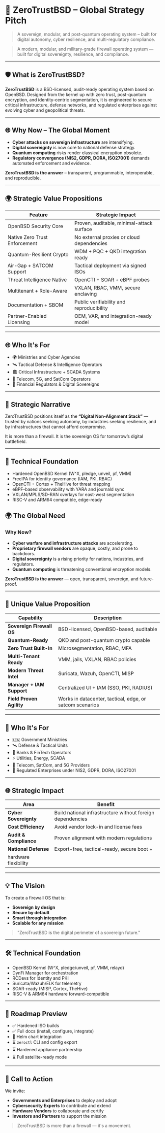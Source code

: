 # 🚀 ZeroTrustBSD – Global Strategy Pitch

> A sovereign, modular, and post-quantum operating system – built for digital autonomy, cyber resilience, and multi-regulatory compliance.

> A modern, modular, and military-grade firewall operating system — built for digital sovereignty, resilience, and compliance.

---

## 🛡 What is ZeroTrustBSD?

**ZeroTrustBSD** is a BSD-licensed, audit-ready operating system based on OpenBSD. Designed from the kernel up with zero trust, post-quantum encryption, and identity-centric segmentation, it is engineered to secure critical infrastructure, defense networks, and regulated enterprises against evolving cyber and geopolitical threats.

---

## 🌐 Why Now – The Global Moment

- **Cyber attacks on sovereign infrastructure** are intensifying.
- **Digital sovereignty** is now core to national defense strategy.
- **Quantum computing** risks render classical encryption obsolete.
- **Regulatory convergence (NIS2, GDPR, DORA, ISO27001)** demands automated enforcement and evidence.

**ZeroTrustBSD is the answer** – transparent, programmable, interoperable, and reproducible.

---

## 🌍 Strategic Value Propositions

| Feature                      | Strategic Impact |
|-----------------------------|------------------|
| OpenBSD Security Core       | Proven, auditable, minimal-attack surface |
| Native Zero Trust Enforcement | No external proxies or cloud dependencies |
| Quantum-Resilient Crypto     | WDM + PQC + QKD integration ready |
| Air-Gap + SATCOM Support     | Tactical deployment via signed ISOs |
| Threat Intelligence Native   | OpenCTI + SOAR + eBPF probes |
| Multitenant + Role-Aware     | VXLAN, RBAC, VMM, secure enclaving |
| Documentation + SBOM         | Public verifiability and reproducibility |
| Partner-Enabled Licensing    | OEM, VAR, and integration-ready model |

---

## 🌐 Who It's For

- 🌍 Ministries and Cyber Agencies
- 🛰 Tactical Defense & Intelligence Operators
- 🏛 Critical Infrastructure + SCADA Systems
- 📡 Telecom, 5G, and SatCom Operators
- 🏦 Financial Regulators & Digital Sovereigns

---

## 🧭 Strategic Narrative

ZeroTrustBSD positions itself as the **“Digital Non-Alignment Stack”** — trusted by nations seeking autonomy, by industries seeking resilience, and by infrastructures that cannot afford compromise.

It is more than a firewall. It is the sovereign OS for tomorrow’s digital battlefield.

---

## 🔧 Technical Foundation

- Hardened OpenBSD Kernel (W^X, pledge, unveil, pf, VMM)
- FreeIPA for identity governance (IAM, PKI, RBAC)
- OpenCTI + Cortex + TheHive for threat mapping
- eBPF-based observability with YARA and journald sync
- VXLAN/MPLS/SD-RAN overlays for east-west segmentation
- RISC-V and ARM64 compatible, edge-ready

## 🌍 The Global Need

### Why Now?

- **Cyber warfare and infrastructure attacks** are accelerating.
- **Proprietary firewall vendors** are opaque, costly, and prone to backdoors.
- **Digital sovereignty** is a rising priority for nations, industries, and regulators.
- **Quantum computing** is threatening conventional encryption models.

**ZeroTrustBSD is the answer** — open, transparent, sovereign, and future-proof.

---

## 🧠 Unique Value Proposition

| Capability              | Description |
|--------------------------|-------------|
| **Sovereign Firewall OS** | BSD-licensed, OpenBSD-based, auditable |
| **Quantum-Ready**         | QKD and post-quantum crypto capable |
| **Zero Trust Built-In**   | Microsegmentation, RBAC, MFA |
| **Multi-Tenant Ready**    | VMM, jails, VXLAN, RBAC policies |
| **Modern Threat Intel**   | Suricata, Wazuh, OpenCTI, MISP |
| **Manager + IAM Support**| Centralized UI + IAM (SSO, PKI, RADIUS) |
| **Field Proven Agility**  | Works in datacenter, tactical, edge, or satcom scenarios |

---

## 🎯 Who It's For

- 🇺🇳 Government Ministries
- 🛰️ Defense & Tactical Units
- 🏦 Banks & FinTech Operators
- ⚡ Utilities, Energy, SCADA
- 📡 Telecom, SatCom, and 5G Providers
- 🧾 Regulated Enterprises under NIS2, GDPR, DORA, ISO27001

---

## 🌐 Strategic Impact

| Area              | Benefit |
|-------------------|---------|
| **Cyber Sovereignty** | Build national infrastructure without foreign dependencies |
| **Cost Efficiency**    | Avoid vendor lock-in and license fees |
| **Audit & Compliance** | Proven alignment with modern regulations |
| **National Defense**   | Export-free, tactical-ready, secure boot +
 hardware flexibility |

---

## 💡 The Vision

To create a firewall OS that is:

- **Sovereign by design**
- **Secure by default**
- **Smart through integration**
- **Scalable for any mission**

> "ZeroTrustBSD is the digital perimeter of a sovereign future."

---

## 🛠 Technical Foundation

- OpenBSD Kernel (W^X, pledge/unveil, pf, VMM, relayd)
- DynFi Manager for orchestration
- RCDevs for Identity and PKI
- Suricata/Wazuh/ELK for telemetry
- SOAR-ready (MISP, Cortex, TheHive)
- RISC-V & ARM64 hardware forward-compatible

---

## 🧭 Roadmap Preview

- ✅ Hardened ISO builds
- ✅ Full docs (install, configure, integrate)
- 🔄 Helm chart integration
- ⌛ `zeroctl` CLI and config export
- ⌛ Hardened appliance partnership
- ⌛ Full satellite-ready mode

---

## 📣 Call to Action

We invite:

- **Governments and Enterprises** to deploy and adopt
- **Cybersecurity Experts** to contribute and extend
- **Hardware Vendors** to collaborate and certify
- **Investors and Partners** to support the mission

> ZeroTrustBSD is more than a firewall — it's a movement.

